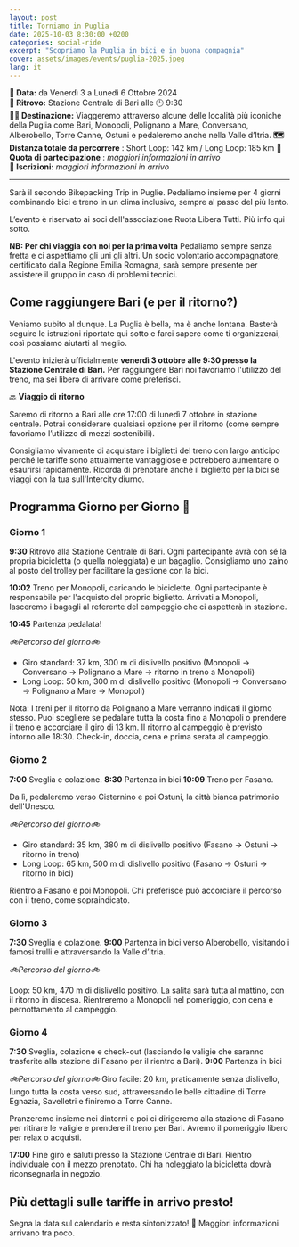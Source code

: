 ```yaml
---
layout: post
title: Torniamo in Puglia
date: 2025-10-03 8:30:00 +0200
categories: social-ride
excerpt: "Scopriamo la Puglia in bici e in buona compagnia"
cover: assets/images/events/puglia-2025.jpeg
lang: it
---
```

**📅 Data:** da Venerdì 3 a Lunedì 6 Ottobre 2024\
**📍 Ritrovo:** Stazione Centrale di Bari alle 🕒 9:30\
**🚴‍♂️ Destinazione:** Viaggeremo attraverso alcune delle località più iconiche della Puglia come Bari, Monopoli, Polignano a Mare, Conversano, Alberobello, Torre Canne, Ostuni e pedaleremo anche nella Valle d’Itria.
**🗺️ Distanza totale da percorrere** : Short Loop: 142 km / Long Loop: 185 km
**💸 Quota di partecipazione** : _maggiori informazioni in arrivo_\
**📝 Iscrizioni:** _maggiori informazioni in arrivo_

---
Sarà il secondo Bikepacking Trip in Puglie. Pedaliamo insieme per 4 giorni combinando bici e treno in un clima inclusivo, sempre al passo del più lento.

L’evento è riservato ai soci dell'associazione Ruota Libera Tutti. Più info qui sotto.

**NB: Per chi viaggia con noi per la prima volta**
Pedaliamo sempre senza fretta e ci aspettiamo gli uni gli altri. Un socio volontario accompagnatore, certificato dalla Regione Emilia Romagna, sarà sempre presente per assistere il gruppo in caso di problemi tecnici.

## Come raggiungere Bari (e per il ritorno?)

Veniamo subito al dunque. La Puglia è bella, ma è anche lontana. Basterà seguire le istruzioni riportate qui sotto e farci sapere come ti organizzerai, così possiamo aiutarti al meglio. 

L'evento inizierà ufficialmente **venerdì 3 ottobre alle 9:30 presso la Stazione Centrale di Bari.** Per raggiungere Bari noi favoriamo l'utilizzo del treno, ma sei liberə di arrivare come preferisci.

🔙 **Viaggio di ritorno**

Saremo di ritorno a Bari alle ore 17:00 di lunedì 7 ottobre in stazione centrale. Potrai considerare qualsiasi opzione per il ritorno (come sempre favoriamo l’utilizzo di mezzi sostenibili).

Consigliamo vivamente di acquistare i biglietti del treno con largo anticipo perché le tariffe sono attualmente vantaggiose e potrebbero aumentare o esaurirsi rapidamente. Ricorda di prenotare anche il biglietto per la bici se viaggi con la tua sull'Intercity diurno.

## Programma Giorno per Giorno 📅

### Giorno 1

**9:30** Ritrovo alla Stazione Centrale di Bari.
Ogni partecipante avrà con sé la propria bicicletta (o quella noleggiata) e un bagaglio. Consigliamo uno zaino al posto del trolley per facilitare la gestione con la bici.

**10:02** Treno per Monopoli, caricando le biciclette.
Ogni partecipante è responsabile per l'acquisto del proprio biglietto.
Arrivati a Monopoli, lasceremo i bagagli al referente del campeggio che ci aspetterà in stazione.

**10:45** Partenza pedalata!

*🚲Percorso del giorno🚲*
- Giro standard: 37 km, 300 m di dislivello positivo (Monopoli → Conversano → Polignano a Mare → ritorno in treno a Monopoli)
- Long Loop: 50 km, 300 m di dislivello positivo (Monopoli → Conversano → Polignano a Mare → Monopoli)

Nota: I treni per il ritorno da Polignano a Mare verranno indicati il giorno stesso. Puoi scegliere se pedalare tutta la costa fino a Monopoli o prendere il treno e accorciare il giro di 13 km. Il ritorno al campeggio è previsto intorno alle 18:30. Check-in, doccia, cena e prima serata al campeggio.

### Giorno 2

**7:00** Sveglia e colazione.
**8:30** Partenza in bici
**10:09** Treno per Fasano.

Da lì, pedaleremo verso Cisternino e poi Ostuni, la città bianca patrimonio dell'Unesco.

*🚲Percorso del giorno🚲*

- Giro standard: 35 km, 380 m di dislivello positivo (Fasano → Ostuni → ritorno in treno)
- Long Loop: 65 km, 500 m di dislivello positivo (Fasano → Ostuni → ritorno in bici)

Rientro a Fasano e poi Monopoli. Chi preferisce può accorciare il percorso con il treno, come sopraindicato.

### Giorno 3

**7:30** Sveglia e colazione. 
**9:00** Partenza in bici verso Alberobello, visitando i famosi trulli e attraversando la Valle d’Itria.

*🚲Percorso del giorno🚲*

Loop: 50 km, 470 m di dislivello positivo. 
La salita sarà tutta al mattino, con il ritorno in discesa.
Rientreremo a Monopoli nel pomeriggio, con cena e pernottamento al campeggio.

### Giorno 4
**7:30** Sveglia, colazione e check-out (lasciando le valigie che saranno trasferite alla stazione di Fasano per il rientro a Bari).
**9:00** Partenza in bici

*🚲Percorso del giorno🚲*
Giro facile: 20 km, praticamente senza dislivello, lungo tutta la costa verso sud, attraversando le belle cittadine di Torre Egnazia, Savelletri e finiremo a Torre Canne.

Pranzeremo insieme nei dintorni e poi ci dirigeremo alla stazione di Fasano per ritirare le valigie e prendere il treno per Bari. Avremo il pomeriggio libero per relax o acquisti.

**17:00** Fine giro e saluti presso la Stazione Centrale di Bari. 
Rientro individuale con il mezzo prenotato. Chi ha noleggiato la bicicletta dovrà riconsegnarla in negozio.

## Più dettagli sulle tariffe in arrivo presto!

Segna la data sul calendario e resta sintonizzato! 🚴 Maggiori informazioni arrivano tra poco.

